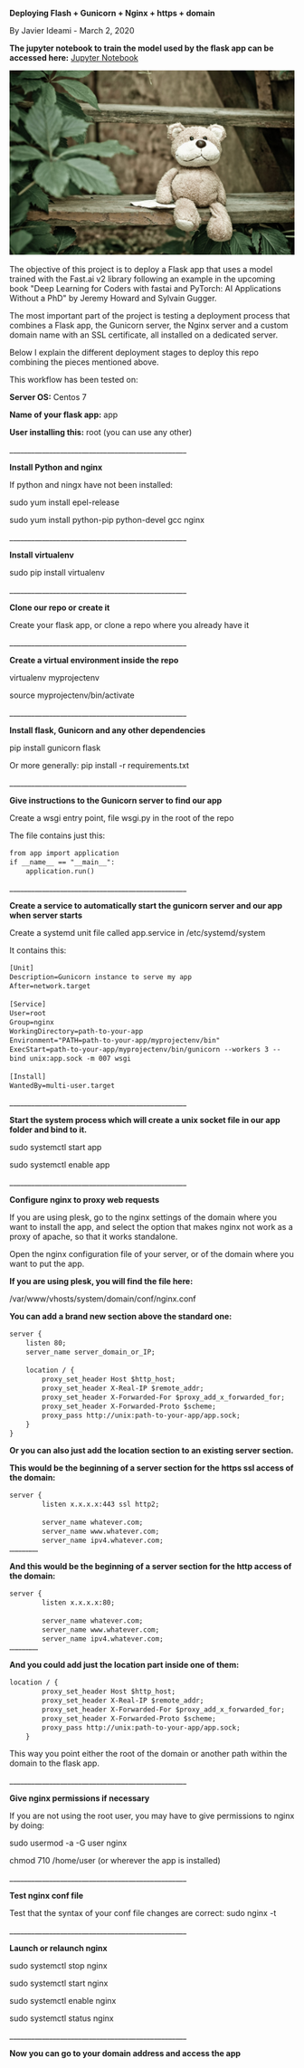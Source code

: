 **Deploying Flash + Gunicorn + Nginx + https + domain**

By Javier Ideami - March 2, 2020

**The jupyter notebook to train the model used by the flask app can be accessed here:**
[Jupyter Notebook](https://github.com/javismiles/bear-detector-flask-deploy/blob/master/resources/model.ipynb)

![Image of cute bear](https://github.com/javismiles/bear-detector-flask-deploy/blob/master/resources/bears/cutebear.jpg?raw=true)

The objective of this project is to deploy a Flask app that uses a model trained with the Fast.ai v2 library following an example in the upcoming book &quot;Deep Learning for Coders with fastai and PyTorch: AI Applications Without a PhD&quot; by Jeremy Howard and Sylvain Gugger.

The most important part of the project is testing a deployment process that combines a Flask app, the Gunicorn server, the Nginx server and a custom domain name with an SSL certificate, all installed on a dedicated server.

Below I explain the different deployment stages to deploy this repo combining the pieces mentioned above.

This workflow has been tested on:

**Server OS:** Centos 7

**Name of your flask app:** app

**User installing this:** root (you can use any other)

\_\_\_\_\_\_\_\_\_\_\_\_\_\_\_\_\_\_\_\_\_\_\_\_\_\_\_\_\_\_\_\_\_\_\_\_\_\_\_\_\_\_\_\_\_\_\_\_\_

**Install Python and nginx**

If python and ningx have not been installed:

sudo yum install epel-release

sudo yum install python-pip python-devel gcc nginx

\_\_\_\_\_\_\_\_\_\_\_\_\_\_\_\_\_\_\_\_\_\_\_\_\_\_\_\_\_\_\_\_\_\_\_\_\_\_\_\_\_\_\_\_\_\_\_\_\_

**Install virtualenv**

sudo pip install virtualenv

\_\_\_\_\_\_\_\_\_\_\_\_\_\_\_\_\_\_\_\_\_\_\_\_\_\_\_\_\_\_\_\_\_\_\_\_\_\_\_\_\_\_\_\_\_\_\_\_\_

**Clone our repo or create it**

Create your flask app, or clone a repo where you already have it

\_\_\_\_\_\_\_\_\_\_\_\_\_\_\_\_\_\_\_\_\_\_\_\_\_\_\_\_\_\_\_\_\_\_\_\_\_\_\_\_\_\_\_\_\_\_\_\_\_

**Create a virtual environment inside the repo**

virtualenv myprojectenv

source myprojectenv/bin/activate

\_\_\_\_\_\_\_\_\_\_\_\_\_\_\_\_\_\_\_\_\_\_\_\_\_\_\_\_\_\_\_\_\_\_\_\_\_\_\_\_\_\_\_\_\_\_\_\_\_

**Install flask, Gunicorn and any other dependencies**

pip install gunicorn flask

Or more generally: pip install -r requirements.txt

\_\_\_\_\_\_\_\_\_\_\_\_\_\_\_\_\_\_\_\_\_\_\_\_\_\_\_\_\_\_\_\_\_\_\_\_\_\_\_\_\_\_\_\_\_\_\_\_\_

**Give instructions to the Gunicorn server to find our app**

Create a wsgi entry point, file wsgi.py in the root of the repo

The file contains just this:

```
from app import application
if __name__ == "__main__":
    application.run()
```

\_\_\_\_\_\_\_\_\_\_\_\_\_\_\_\_\_\_\_\_\_\_\_\_\_\_\_\_\_\_\_\_\_\_\_\_\_\_\_\_\_\_\_\_\_\_\_\_\_

**Create a service to automatically start the gunicorn server and our app when server starts**

Create a systemd unit file called app.service in /etc/systemd/system

It contains this:
```
[Unit]
Description=Gunicorn instance to serve my app
After=network.target

[Service]
User=root
Group=nginx
WorkingDirectory=path-to-your-app
Environment="PATH=path-to-your-app/myprojectenv/bin"
ExecStart=path-to-your-app/myprojectenv/bin/gunicorn --workers 3 --bind unix:app.sock -m 007 wsgi

[Install]
WantedBy=multi-user.target
```

\_\_\_\_\_\_\_\_\_\_\_\_\_\_\_\_\_\_\_\_\_\_\_\_\_\_\_\_\_\_\_\_\_\_\_\_\_\_\_\_\_\_\_\_\_\_\_\_\_

**Start the system process which will create a unix socket file in our app folder and bind to it.**

sudo systemctl start app

sudo systemctl enable app

\_\_\_\_\_\_\_\_\_\_\_\_\_\_\_\_\_\_\_\_\_\_\_\_\_\_\_\_\_\_\_\_\_\_\_\_\_\_\_\_\_\_\_\_\_\_\_\_\_

**Configure nginx to proxy web requests**

If you are using plesk, go to the nginx settings of the domain where you want to install the app, and select the option that makes nginx not work as a proxy of apache, so that it works standalone.

Open the nginx configuration file of your server, or of the domain where you want to put the app.

**If you are using plesk, you will find the file here:**

/var/www/vhosts/system/domain/conf/nginx.conf

**You can add a brand new section above the standard one:**

```
server {
    listen 80;
    server_name server_domain_or_IP;

    location / {
        proxy_set_header Host $http_host;
        proxy_set_header X-Real-IP $remote_addr;
        proxy_set_header X-Forwarded-For $proxy_add_x_forwarded_for;
        proxy_set_header X-Forwarded-Proto $scheme;
        proxy_pass http://unix:path-to-your-app/app.sock;
    }
}
```

**Or you can also just add the location section to an existing server section.**

**This would be the beginning of a server section for the https ssl access of the domain:**

```
server {
        listen x.x.x.x:443 ssl http2;

        server_name whatever.com;
        server_name www.whatever.com;
        server_name ipv4.whatever.com;
…………………
```

**And this would be the beginning of a server section for the http access of the domain:**

```
server {
        listen x.x.x.x:80;

        server_name whatever.com;
        server_name www.whatever.com;
        server_name ipv4.whatever.com;
…………………
```

**And you could add just the location part inside one of them:**

```
location / {
        proxy_set_header Host $http_host;
        proxy_set_header X-Real-IP $remote_addr;
        proxy_set_header X-Forwarded-For $proxy_add_x_forwarded_for;
        proxy_set_header X-Forwarded-Proto $scheme;
        proxy_pass http://unix:path-to-your-app/app.sock;
    }
```

This way you point either the root of the domain or another path within the domain to the flask app.

\_\_\_\_\_\_\_\_\_\_\_\_\_\_\_\_\_\_\_\_\_\_\_\_\_\_\_\_\_\_\_\_\_\_\_\_\_\_\_\_\_\_\_\_\_\_\_\_\_

**Give nginx permissions if necessary**

If you are not using the root user, you may have to give permissions to nginx by doing:

sudo usermod -a -G user nginx

chmod 710 /home/user (or wherever the app is installed)

\_\_\_\_\_\_\_\_\_\_\_\_\_\_\_\_\_\_\_\_\_\_\_\_\_\_\_\_\_\_\_\_\_\_\_\_\_\_\_\_\_\_\_\_\_\_\_\_\_

**Test nginx conf file**

Test that the syntax of your conf file changes are correct: sudo nginx -t

\_\_\_\_\_\_\_\_\_\_\_\_\_\_\_\_\_\_\_\_\_\_\_\_\_\_\_\_\_\_\_\_\_\_\_\_\_\_\_\_\_\_\_\_\_\_\_\_\_

**Launch or relaunch nginx**

sudo systemctl stop nginx

sudo systemctl start nginx

sudo systemctl enable nginx

sudo systemctl status nginx

\_\_\_\_\_\_\_\_\_\_\_\_\_\_\_\_\_\_\_\_\_\_\_\_\_\_\_\_\_\_\_\_\_\_\_\_\_\_\_\_\_\_\_\_\_\_\_\_\_

**Now you can go to your domain address and access the app**
